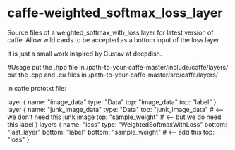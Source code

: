 # caffe-weighted_softmax_loss_layer
Source files of a weighted_softmax_with_loss layer for latest version of caffe. 
Allow wild cards to be accepted as a bottom input of the loss layer

It is just a small work inspired by Gustav at deepdish.

#Usage
put the .hpp file          in /path-to-your-caffe-master/include/caffe/layers/
put the .cpp and .cu files in /path-to-your-caffe-master/src/caffe/layers/

in caffe prototxt file:

layer {
  name: "image_data"
  type: "Data"
  top: "image_data"
  top: "label"
}
layer {
  name: "junk_image_data"
  type: "Data"
  top: "junk_image_data"    # <-- we don't need this junk image
  top: "sample_weight"      # <-- but we do need this label
}
layers {
    name: "loss"
    type: "WeightedSoftmaxWithLoss"
    bottom: "last_layer"
    bottom: "label"
    bottom: "sample_weight"  # <-- add this
    top: "loss"
}
